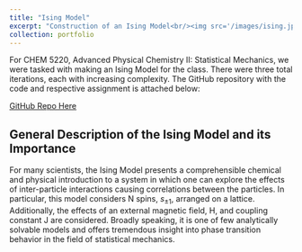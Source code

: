 ```yaml
---
title: "Ising Model"
excerpt: "Construction of an Ising Model<br/><img src='/images/ising.jpg'>"
collection: portfolio
---
```


For CHEM 5220, Advanced Physical Chemistry II: Statistical Mechanics, we were tasked with making an Ising Model for the class. There were three total iterations, each with increasing complexity. The GitHub repository with the code and respective assignment is attached below:

[GitHub Repo Here](https://github.com/mohan-s1/ising_model)

## General Description of the Ising Model and its Importance

For many scientists, the Ising Model presents a comprehensible chemical and physical introduction to a system in which one can explore the effects of inter-particle interactions causing correlations between the particles. In particular, this model considers N spins, $s_{\pm 1}$, arranged on a lattice. Additionally, the effects of an external magnetic field, H, and coupling constant J are considered. Broadly speaking, it is one of few analytically solvable models and offers tremendous insight into phase transition behavior in the field of statistical mechanics.
